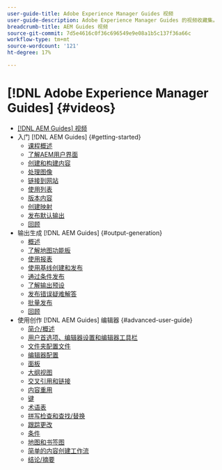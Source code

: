 ```yaml
---
user-guide-title: Adobe Experience Manager Guides 视频
user-guide-description: Adobe Experience Manager Guides 的视频收藏集。
breadcrumb-title: AEM Guides 视频
source-git-commit: 7d5e4616c0f36c696549e9e08a1b5c137f36a66c
workflow-type: tm+mt
source-wordcount: '121'
ht-degree: 17%

---
```



# [!DNL Adobe Experience Manager Guides] {#videos}

+ [[!DNL AEM Guides] 视频](overview.md)
+ 入门 [!DNL AEM Guides] {#getting-started}
   + [课程概述](./course-1/overview.md)
   + [了解AEM用户界面](./course-1/understanding-the-aem-user-interface.md)
   + [创建和构建内容](./course-1/creating-and-structuring-content.md)
   + [处理图像](./course-1/working-with-images.md)
   + [链接到网站](./course-1/linking-to-websites.md)
   + [使用列表](./course-1/working-with-lists.md)
   + [版本内容](./course-1/versioning-content.md)
   + [创建映射](./course-1/creating-a-map.md)
   + [发布默认输出](./course-1/publishing-default-output.md)
   + [回顾](./course-1/recap.md)
+ 输出生成 [!DNL AEM Guides] {#output-generation}
   + [概述](./course-2/overview.md)
   + [了解地图功能板](./course-2/introduction-to-the-map-dashboard.md)
   + [使用报表](./course-2/working-with-reports.md)
   + [使用基线创建和发布](./course-2/creating-and-publishing-with-baselines.md)
   + [通过条件发布](./course-2/publishing-with-conditions.md)
   + [了解输出预设](./course-2/output-presets.md)
   + [发布错误疑难解答](./course-2/troubleshooting-publishing-errors.md)
   + [批量发布](./course-2/bulk-publishing.md)
   + [回顾](./course-2/recap.md)
+ 使用创作 [!DNL AEM Guides] 编辑器 {#advanced-user-guide}
   + [简介/概述](./course-3/overview.md)
   + [用户首选项、编辑器设置和编辑器工具栏](./course-3/user-settings-preferences-toolbars.md)
   + [文件夹配置文件](./course-3/folder-profiles.md)
   + [编辑器配置](./course-3/editor-configuration.md)
   + [面板](./course-3/panels.md)
   + [大纲视图](./course-3/outline-view.md)
   + [交叉引用和链接](./course-3/cross-references-and-links.md)
   + [内容重用](./course-3/content-reuse.md)
   + [键](./course-3/keys.md)
   + [术语表](./course-3/glossary.md)
   + [拼写检查和查找/替换](./course-3/spell-check.md)
   + [跟踪更改](./course-3/track-changes.md)
   + [条件](./course-3/conditions.md)
   + [地图和书签图](./course-3/maps-and-bookmaps.md)
   + [简单的内容创建工作流](./course-3/simple-content-creation-workflows.md)
   + [结论/摘要](./course-3/recap.md)